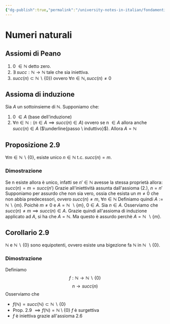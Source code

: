 ```yaml
---
{"dg-publish":true,"permalink":"/university-notes-in-italian/fondamenti-matematici-per-l-informatica/teoria/numeri-naturali/"}
---
```


# Numeri naturali
## Assiomi di Peano
1. 0 $\in \mathbb N$ detto zero.
2. $∃ \ succ : \mathbb N → \mathbb N$ tale che sia iniettiva.
3. $succ(n) \subset \mathbb N \backslash \{0\})$ ovvero $\forall n \in \mathbb N, succ(n) \neq 0$

## Assioma di induzione
Sia $A$ un sottoinsieme di $\mathbb N$. Supponiamo che:
1. 0 $\in A$ (base dell'induzione)
2. $\forall n \in \mathbb N:(n \in A \implies succ(n) \in A)$ ovvero se n $\in A$ allora anche $succ(n) \in A$ ($\underline{passo \ induttivo}$).
	Allora $A = \mathbb N$
## Proposizione 2.9
$\forall m \in \mathbb N \backslash \{0\}$, esiste unico $n \in \mathbb N$ t.c. $succ(n) = m$.
### Dimostrazione
Se n esiste allora è unico, infatti se $n' \in \mathbb N$  avesse la stessa proprietà allora:
$succ(n) = m = succ(n')$
Grazie all'iniettività assunta dall'assioma (2.), $n = n'$
Supponiamo per assurdo che non sia vero, ossia che esista un $m \neq 0$ che non abbia predecessori, ovvero 
$succ(n) \neq m, \ \forall n \in \mathbb N$
Definiamo quindi $A:=\mathbb N \ \backslash \ \{m\}$.
Poichè $m \neq 0$ e $A = \mathbb N \ \backslash \{m\}$, $0 \in A$.
Sia $n \in A$. Osserviamo che $succ(n) \neq m \implies succ(n) \in A$. Grazie quindi all'assioma di induzione applicato ad $A$, si ha che $A = \mathbb N$. Ma questo è assurdo perchè $A = \mathbb N \ \backslash \{m\}$.
## Corollario 2.9
$\mathbb N$ e $\mathbb N \ \backslash \ \{0\}$ sono equipotenti, ovvero esiste una bigezione fa $\mathbb N$ in $\mathbb N \ \backslash \{0\}$.
### Dimostrazione
Definiamo $$f:\mathbb N \rightarrow \mathbb N \ \backslash \ \{0\}$$$$n \rightarrow succ(n)$$Osserviamo che
- $f(\mathbb N) = succ(\mathbb N) \subset \mathbb N \ \backslash \ \{0\}$
- Prop. 2.9 $\implies f(\mathbb N) = \mathbb N \ \setminus \ \{0\}$
										$f$ è surgettiva
- $f$ è iniettiva grazie all'assioma 2.6